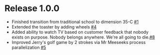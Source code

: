 # Release 1.0.0 #
* Finished transition from traditional school to dimension 35-C [#1](https://www.imdb.com/title/tt2169080/)
* Extended the toaster by adding wheels [#4](https://www.imdb.com/title/tt3333830/)
* Added ability to watch TV based on customer feedback that nobody exists on purpose. 
Nobody belongs anywhere. We're all going to die.[#8](https://www.imdb.com/title/tt3333838/)
* Improved Jerry's golf game by 2 strokes via Mr Meeseeks process parallelization [#5](https://www.imdb.com/title/tt3333832/)

